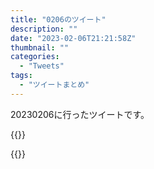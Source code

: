 ```yaml
---
title: "0206のツイート"
description: ""
date: "2023-02-06T21:21:58Z"
thumbnail: ""
categories:
  - "Tweets"
tags:
  - "ツイートまとめ"
---
```

20230206に行ったツイートです。
<!--more-->
{{<tweetlike text="伏黒取り逃がして奪還編みたいなの始まるかなあ" screenname="jme/k.h (@JME_KH)" url="https://twitter.com/JME_KH/status/1622432634340257792?ref_src=twsrc%5Etfw" date="February 5 2023">}}

{{<tweetlike text="前はもっと楽しんでゲームの動画見れたのに今はそういうのあんまり無いんだよなあ\nまあ、普通に面白い範囲の有名なゲームで全く見ないタイプのジャンルのゲームはほぼ無いだろうからなあ\n例えばバイオやら零やらは見たしプレイしたしでなあ" screenname="jme/k.h (@JME_KH)" url="https://twitter.com/JME_KH/status/1622599616024961024?ref_src=twsrc%5Etfw" date="February 6 2023">}}

